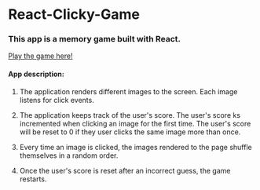 
# React-Clicky-Game

### This app is a memory game built with React. 

[Play the game here!](https://629f5242c3dc5a062934ec7c--marvelous-macaron-26e896.netlify.app/)

#### App description:

1. The application renders different images to the screen. Each image listens for click events.

2. The application keeps track of the user's score. The user's score ks incremented when clicking an image for the first time. The user's score will be reset to 0 if they user clicks the same image more than once.

3. Every time an image is clicked, the images rendered to the page shuffle themselves in a random order.

4. Once the user's score is reset after an incorrect guess, the game restarts.
 
